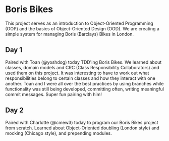 Boris Bikes
===========
This project serves as an introduction to Object-Oriented Programming (OOP) and the basics of Object-Oriented Design (OOD). We are creating a simple system for managing Boris (Barclays) Bikes in London. 

Day 1 
-----
Paired with Toan (@yoshdog) today TDD'ing Boris Bikes. We learned about classes, domain models and CRC (Class Responsibility Collaborators) and used them on this project. It was interesting to have to work out what responsibilities belong to certain classes and how they interact with one another. Toan and I were all over the best practices by using branches while functionality was still being developed, committing often, writing meaningful commit messages. Super fun pairing with him!

Day 2
------
Paired with Charlotte (@cmew3) today to program our Boris Bikes project from scratch. Learned about Object-Oriented doubling (London style) and mocking (Chicago style), and prepending modules.

